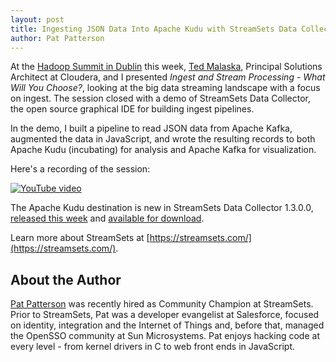 ```yaml
---
layout: post
title: Ingesting JSON Data Into Apache Kudu with StreamSets Data Collector
author: Pat Patterson
---
```

At the [Hadoop Summit in Dublin](http://2016.hadoopsummit.org/dublin/) 
this week, [Ted Malaska](https://twitter.com/TedMalaska), Principal 
Solutions Architect at Cloudera, and I presented *Ingest and Stream 
Processing - What Will You Choose?*, looking at the big data streaming 
landscape with a focus on ingest. The session closed with a demo of 
StreamSets Data Collector, the open source graphical IDE for building 
ingest pipelines.

In the demo, I built a pipeline to read JSON data from Apache Kafka, 
augmented the data in JavaScript, and wrote the resulting records to 
both Apache Kudu (incubating) for analysis and Apache Kafka for 
visualization.

<!--more-->

Here's a recording of the session:

[![YouTube video](https://img.youtube.com/vi/wdX_uvfVP0g/0.jpg)](https://www.youtube.com/watch?v=wdX_uvfVP0g)

The Apache Kudu destination is new in StreamSets Data Collector 1.3.0.0, 
[released this week](https://streamsets.com/blog/announcing-data-collector-ver-1-3-0-0/) 
and [available for download](https://streamsets.com/opensource/).

Learn more about StreamSets at 
[https://streamsets.com/](https://streamsets.com/).

About the Author
----------------

[Pat Patterson](https://about.me/patpatterson) was recently hired as 
Community Champion at StreamSets. Prior to StreamSets, Pat was a 
developer evangelist at Salesforce, focused on identity, integration and 
the Internet of Things and, before that, managed the OpenSSO community 
at Sun Microsystems. Pat enjoys hacking code at every level - from 
kernel drivers in C to web front ends in JavaScript.